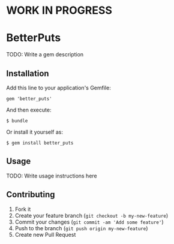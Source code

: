 # WORK IN PROGRESS

# BetterPuts

TODO: Write a gem description

## Installation

Add this line to your application's Gemfile:

    gem 'better_puts'

And then execute:

    $ bundle

Or install it yourself as:

    $ gem install better_puts

## Usage

TODO: Write usage instructions here

## Contributing

1. Fork it
2. Create your feature branch (`git checkout -b my-new-feature`)
3. Commit your changes (`git commit -am 'Add some feature'`)
4. Push to the branch (`git push origin my-new-feature`)
5. Create new Pull Request
